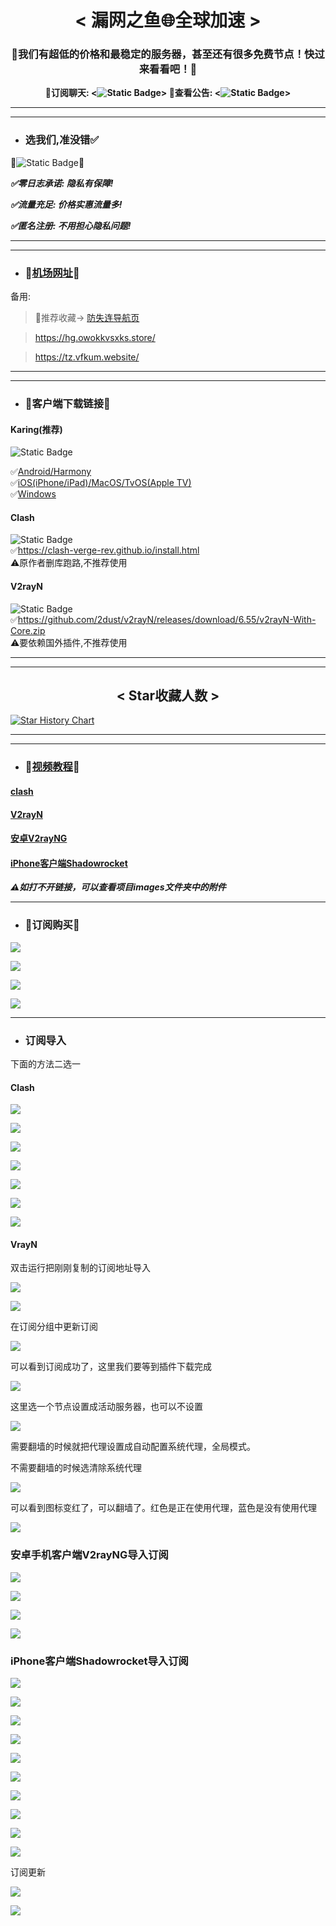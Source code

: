 <div align="center">
    <h1> 
        < 漏网之鱼🌐全球加速 >
    </h1>
<h3>
🎯我们有超低的价格和最稳定的服务器，甚至还有很多免费节点！快过来看看吧！🎯
</h3>
</div>
        
<div align="center"><strong>
💎订阅聊天: <<img alt="Static Badge" src="https://img.shields.io/badge/Chat-Louwang?style=flat&logo=%2300A1D6&logoColor=%232200ff&logoSize=auto&label=Telegram&labelColor=%230099e6&color=%23ffffff&link=https%3A%2F%2Ft.me%2FbcXtdO28">>  
💎查看公告: <<img alt="Static Badge" src="https://img.shields.io/badge/Notice-Louwang?style=flat&logo=%2300A1D6&logoColor=%232200ff&logoSize=auto&label=Telegram&labelColor=%237e00e6&color=%23ffffff&link=https%3A%2F%2Ft.me%2FbcXtdO28">>
</strong>

</div>
        

------
-----

- ### 选我们,准没错✅
🌟![Static Badge](https://img.shields.io/badge/%E7%82%B9%E8%BF%99%E9%87%8C!-Louwang?style=flat&logo=%2300A1D6&logoColor=%232200ff&logoSize=auto&label=%E5%8E%BB%E5%AE%98%E7%BD%91%E8%B4%AD%E4%B9%B0&labelColor=%2300cc99&color=%23ffffff&link=https%3A%2F%2Fdaohang.louwangzhiyu.xyz%2F)🌟

***✅零日志承诺: 隐私有保障!***
  
***✅流量充足: 价格实惠流量多!***
  
***✅匿名注册: 不用担心隐私问题!***

------
------


- ### 🛫[机场网址](https://daohang.louwangzhiyu.xyz/)🛫
备用:  
> 🌟推荐收藏→ [防失连导航页](https://daohang.louwangzhiyu.xyz/)

>https://hg.owokkvsxks.store/

>https://tz.vfkum.website/




-----

-----



- ### 🚀客户端下载链接🚀

#### Karing(推荐)  
![Static Badge](https://img.shields.io/badge/Karing-Louwang?style=flat&logo=%2300A1D6&logoColor=%232200ff&logoSize=auto&label=Github&labelColor=%230067c7&color=%23ffffff&link=https%3A%2F%2Fgithub.com%2FKaringX%2Fkaring)

✅[Android/Harmony](https://github.com/KaringX/karing/releases/download/v1.0.33.446/karing_1.0.33.446_android_arm.apk)  
✅[iOS(iPhone/iPad)/MacOS/TvOS(Apple TV)](https://apps.apple.com/us/app/karing/id6472431552)  
✅[Windows](https://github.com/KaringX/karing/releases/download/v1.0.33.446/karing_1.0.33.446_windows_x64.exe)  
  
  
#### Clash  
![Static Badge](https://img.shields.io/badge/verge-Louwang?style=flat&logo=%2300A1D6&logoColor=%232200ff&logoSize=auto&label=Clash&labelColor=%2303b800&color=%23ffffff&link=https%3A%2F%2Fclash-verge-rev.github.io%2Finstall.html)  
✅https://clash-verge-rev.github.io/install.html  
⚠️原作者删库跑路,不推荐使用  

#### V2rayN  
![Static Badge](https://img.shields.io/badge/Github-Louwang?style=flat&logo=%2300A1D6&logoColor=%232200ff&logoSize=auto&label=V2rayN&labelColor=%236600cc&color=%23ffffff&link=https%3A%2F%2Fgithub.com%2F2dust%2Fv2rayN%2Freleases)  
✅https://github.com/2dust/v2rayN/releases/download/6.55/v2rayN-With-Core.zip  
⚠️要依赖国外插件,不推荐使用

------
------

<div align="center">
    <h2> 
        < Star收藏人数 >
    </h2>
</div>
            
[![Star History Chart](https://api.star-history.com/svg?repos=louwangzhiyu001/louwangzhiyu&type=Date)](https://www.star-history.com/#louwangzhiyu001/louwangzhiyu&Date)

------

------


- ### 💎[视频教程](https://youtu.be/sPTe8JFwGYA)💎

#### [clash](https://wd.louwangzhiyu.xyz/videos/%E6%9C%BA%E5%9C%BA%E8%AE%A2%E9%98%85%E5%8F%8A%E5%AF%BC%E5%85%A5.mp4)


#### [V2rayN](https://wd.louwangzhiyu.xyz/videos/V2rayN%E5%AE%A2%E6%88%B7%E7%AB%AF%E5%AF%BC%E5%85%A5%E8%AE%A2%E9%98%85.mp4)



#### [安卓V2rayNG](https://wd.louwangzhiyu.xyz/videos/v2rayNG导入订阅.mp4)

#### [iPhone客户端Shadowrocket](https://wd.louwangzhiyu.xyz/videos/苹果手机Shadowrocket导入订阅.mp4)

***⚠️如打不开链接，可以查看项目images文件夹中的附件***


-----

- ### 🌟订阅购买🌟



![](./images/购买订阅001.png)



![](./images/购买订阅002.png)



![](images/购买订阅003.png)



![](images/购买订阅004.png)

-----

- ### 订阅导入

下面的方法二选一

#### Clash



![](images/订阅链接导入001.png)



![](images/订阅链接导入002.png)



![](images/订阅链接导入003.png)



![](images/订阅链接导入004.png)



![](images/订阅链接导入007.png)



![](images/订阅链接导入005.png)





![](images/订阅链接导入006.png)



#### VrayN

双击运行把刚刚复制的订阅地址导入

![](images/v2rayn订阅导入003.png)

![](images/v2rayn订阅导入004.png)



在订阅分组中更新订阅



![](images/v2rayn订阅导入005.png)



可以看到订阅成功了，这里我们要等到插件下载完成

![](images/v2rayn订阅导入006.png)



这里选一个节点设置成活动服务器，也可以不设置 

![](images/v2rayn订阅导入007.png)



需要翻墙的时候就把代理设置成自动配置系统代理，全局模式。

不需要翻墙的时候选清除系统代理

![](images/v2rayn订阅导入008.png)



可以看到图标变红了，可以翻墙了。红色是正在使用代理，蓝色是没有使用代理

![](images/v2rayn订阅导入009.png)



### 安卓手机客户端V2rayNG导入订阅

![](images/V2rayNG导入订阅01.jpg)



![](images/V2rayNG导入订阅02.jpg)



![](images/V2rayNG导入订阅03.jpg)



![](images/V2rayNG导入订阅04.jpg)



### iPhone客户端Shadowrocket导入订阅



![](images/iPhone客户端Shadowrocket导入订阅001.PNG)



![](images/iPhone客户端Shadowrocket导入订阅002.PNG)



![](images/iPhone客户端Shadowrocket导入订阅003.PNG)



![](images/iPhone客户端Shadowrocket导入订阅004.PNG)



![](images/iPhone客户端Shadowrocket导入订阅005.PNG)



![](images/iPhone客户端Shadowrocket导入订阅006.PNG)



![](images/iPhone客户端Shadowrocket导入订阅007.PNG)



![](images/iPhone客户端Shadowrocket导入订阅008.PNG)



![](images/iPhone客户端Shadowrocket导入订阅009.PNG)



![](images/iPhone客户端Shadowrocket导入订阅011.PNG)



订阅更新

![](images/iPhone客户端Shadowrocket订阅更新.PNG)



![](images/iPhone客户端Shadowrocket连通性测试.PNG)

